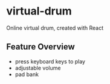 # virtual-drum

Online virtual drum, created with React

## Feature Overview

- press keyboard keys to play 
- adjustable volume
- pad bank